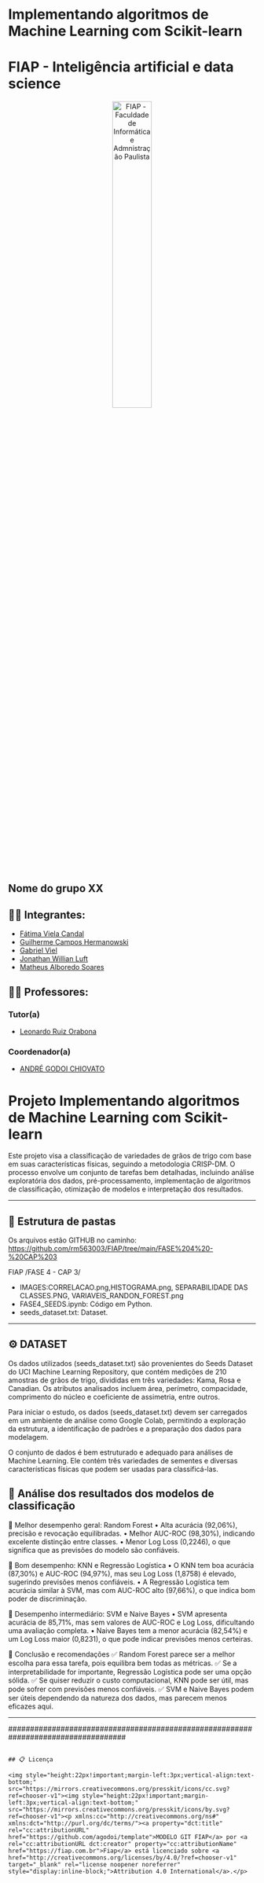 # Implementando algoritmos de Machine Learning com Scikit-learn

# FIAP - Inteligência artificial e data science

<p align="center">
<a href= "https://www.fiap.com.br/"><img src="assets/logo-fiap.png" alt="FIAP - Faculdade de Informática e Admnistração Paulista" border="0" width=40% height=40%></a>
</p>

## Nome do grupo XX

## 👨‍🎓 Integrantes: 
- <a href="https://www.linkedin.com/company/inova-fusca">Fátima Viela Candal </a>
- <a href="https://www.linkedin.com/company/inova-fusca">Guilherme Campos Hermanowski </a>
- <a href="https://www.linkedin.com/company/inova-fusca">Gabriel Viel </a>
- <a href="https://www.linkedin.com/company/inova-fusca">Jonathan Willian Luft </a>
- <a href="https://www.linkedin.com/company/inova-fusca">Matheus Alboredo Soares</a> 


## 👩‍🏫 Professores:
### Tutor(a) 
- <a href="https://www.linkedin.com/company/inova-fusca">Leonardo Ruiz Orabona</a>
### Coordenador(a)
- <a href="https://www.linkedin.com/company/inova-fusca">ANDRÉ GODOI CHIOVATO</a>


# Projeto Implementando algoritmos de Machine Learning com Scikit-learn

Este projeto visa a classificação de variedades de grãos de trigo com base em suas características físicas, seguindo a metodologia CRISP-DM. O processo envolve um conjunto de tarefas bem detalhadas, incluindo análise exploratória dos dados, pré-processamento, implementação de algoritmos de classificação, otimização de modelos e interpretação dos resultados.

---

## 📁 Estrutura de pastas

Os arquivos estão GITHUB no caminho: https://github.com/rm563003/FIAP/tree/main/FASE%204%20-%20CAP%203

FIAP /FASE 4 - CAP 3/

- IMAGES:CORRELACAO.png,HISTOGRAMA.png, SEPARABILIDADE DAS CLASSES.PNG, VARIAVEIS_RANDON_FOREST.png  
- FASE4_SEEDS.ipynb: Código em Python.  
- seeds_dataset.txt: Dataset.

---

## ⚙️ DATASET

Os dados utilizados (seeds_dataset.txt) são provenientes do Seeds Dataset do UCI Machine Learning Repository, que contém medições de 210 amostras de grãos de trigo, divididas em três variedades: Kama, Rosa e Canadian. Os atributos analisados incluem área, perímetro, compacidade, comprimento do núcleo e coeficiente de assimetria, entre outros.

Para iniciar o estudo, os dados (seeds_dataset.txt) devem ser carregados em um ambiente de análise como Google Colab, permitindo a exploração da estrutura, a identificação de padrões e a preparação dos dados para modelagem.

O conjunto de dados é bem estruturado e adequado para análises de Machine Learning. Ele contém três variedades de sementes e diversas características físicas que podem ser usadas para classificá-las. 

## 🧠 Análise dos resultados dos modelos de classificação 

🔹 Melhor desempenho geral: Random Forest
•	Alta acurácia (92,06%), precisão e revocação equilibradas.
•	Melhor AUC-ROC (98,30%), indicando excelente distinção entre classes.
•	Menor Log Loss (0,2246), o que significa que as previsões do modelo são confiáveis.

🔹 Bom desempenho: KNN e Regressão Logística
•	O KNN tem boa acurácia (87,30%) e AUC-ROC (94,97%), mas seu Log Loss (1,8758) é elevado, sugerindo previsões menos confiáveis.
•	A Regressão Logística tem acurácia similar à SVM, mas com AUC-ROC alto (97,66%), o que indica bom poder de discriminação.

🔹 Desempenho intermediário: SVM e Naive Bayes
•	SVM apresenta acurácia de 85,71%, mas sem valores de AUC-ROC e Log Loss, dificultando uma avaliação completa.
•	Naive Bayes tem a menor acurácia (82,54%) e um Log Loss maior (0,8231), o que pode indicar previsões menos certeiras.

🔹 Conclusão e recomendações
✅ Random Forest parece ser a melhor escolha para essa tarefa, pois equilibra bem todas as métricas.
✅ Se a interpretabilidade for importante, Regressão Logística pode ser uma opção sólida.
✅ Se quiser reduzir o custo computacional, KNN pode ser útil, mas pode sofrer com previsões menos confiáveis.
✅ SVM e Naive Bayes podem ser úteis dependendo da natureza dos dados, mas parecem menos eficazes aqui.

---
###################################################################################
```

## 📋 Licença

<img style="height:22px!important;margin-left:3px;vertical-align:text-bottom;" src="https://mirrors.creativecommons.org/presskit/icons/cc.svg?ref=chooser-v1"><img style="height:22px!important;margin-left:3px;vertical-align:text-bottom;" src="https://mirrors.creativecommons.org/presskit/icons/by.svg?ref=chooser-v1"><p xmlns:cc="http://creativecommons.org/ns#" xmlns:dct="http://purl.org/dc/terms/"><a property="dct:title" rel="cc:attributionURL" href="https://github.com/agodoi/template">MODELO GIT FIAP</a> por <a rel="cc:attributionURL dct:creator" property="cc:attributionName" href="https://fiap.com.br">Fiap</a> está licenciado sobre <a href="http://creativecommons.org/licenses/by/4.0/?ref=chooser-v1" target="_blank" rel="license noopener noreferrer" style="display:inline-block;">Attribution 4.0 International</a>.</p>
